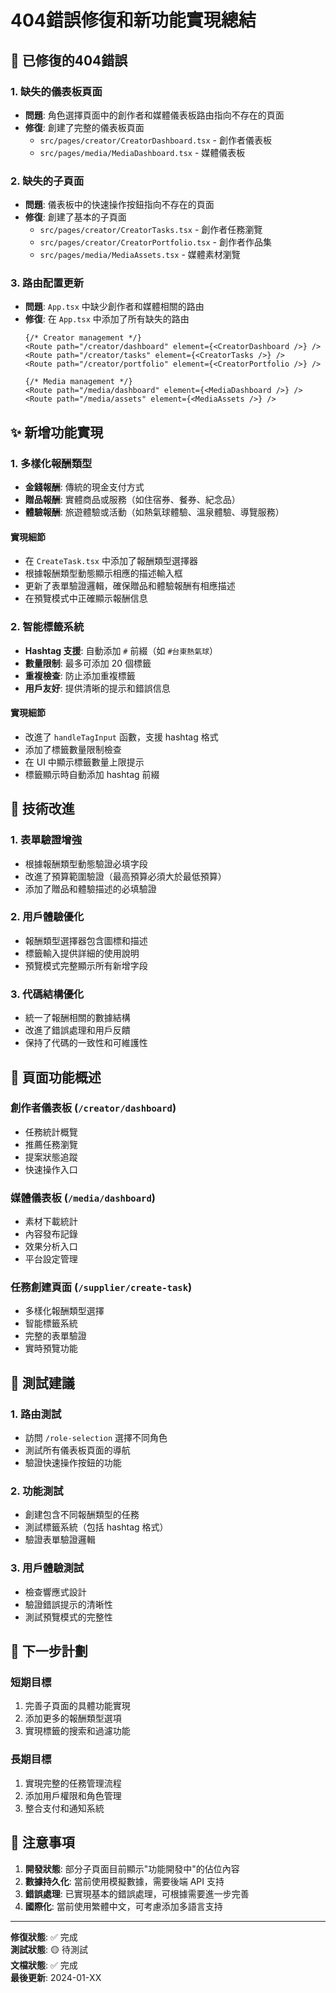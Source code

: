 # 404錯誤修復和新功能實現總結

## 🚨 已修復的404錯誤

### 1. 缺失的儀表板頁面
- **問題**: 角色選擇頁面中的創作者和媒體儀表板路由指向不存在的頁面
- **修復**: 創建了完整的儀表板頁面
  - `src/pages/creator/CreatorDashboard.tsx` - 創作者儀表板
  - `src/pages/media/MediaDashboard.tsx` - 媒體儀表板

### 2. 缺失的子頁面
- **問題**: 儀表板中的快速操作按鈕指向不存在的頁面
- **修復**: 創建了基本的子頁面
  - `src/pages/creator/CreatorTasks.tsx` - 創作者任務瀏覽
  - `src/pages/creator/CreatorPortfolio.tsx` - 創作者作品集
  - `src/pages/media/MediaAssets.tsx` - 媒體素材瀏覽

### 3. 路由配置更新
- **問題**: `App.tsx` 中缺少創作者和媒體相關的路由
- **修復**: 在 `App.tsx` 中添加了所有缺失的路由
  ```tsx
  {/* Creator management */}
  <Route path="/creator/dashboard" element={<CreatorDashboard />} />
  <Route path="/creator/tasks" element={<CreatorTasks />} />
  <Route path="/creator/portfolio" element={<CreatorPortfolio />} />

  {/* Media management */}
  <Route path="/media/dashboard" element={<MediaDashboard />} />
  <Route path="/media/assets" element={<MediaAssets />} />
  ```

## ✨ 新增功能實現

### 1. 多樣化報酬類型
- **金錢報酬**: 傳統的現金支付方式
- **贈品報酬**: 實體商品或服務（如住宿券、餐券、紀念品）
- **體驗報酬**: 旅遊體驗或活動（如熱氣球體驗、溫泉體驗、導覽服務）

#### 實現細節
- 在 `CreateTask.tsx` 中添加了報酬類型選擇器
- 根據報酬類型動態顯示相應的描述輸入框
- 更新了表單驗證邏輯，確保贈品和體驗報酬有相應描述
- 在預覽模式中正確顯示報酬信息

### 2. 智能標籤系統
- **Hashtag 支援**: 自動添加 `#` 前綴（如 `#台東熱氣球`）
- **數量限制**: 最多可添加 20 個標籤
- **重複檢查**: 防止添加重複標籤
- **用戶友好**: 提供清晰的提示和錯誤信息

#### 實現細節
- 改進了 `handleTagInput` 函數，支援 hashtag 格式
- 添加了標籤數量限制檢查
- 在 UI 中顯示標籤數量上限提示
- 標籤顯示時自動添加 hashtag 前綴

## 🔧 技術改進

### 1. 表單驗證增強
- 根據報酬類型動態驗證必填字段
- 改進了預算範圍驗證（最高預算必須大於最低預算）
- 添加了贈品和體驗描述的必填驗證

### 2. 用戶體驗優化
- 報酬類型選擇器包含圖標和描述
- 標籤輸入提供詳細的使用說明
- 預覽模式完整顯示所有新增字段

### 3. 代碼結構優化
- 統一了報酬相關的數據結構
- 改進了錯誤處理和用戶反饋
- 保持了代碼的一致性和可維護性

## 📱 頁面功能概述

### 創作者儀表板 (`/creator/dashboard`)
- 任務統計概覽
- 推薦任務瀏覽
- 提案狀態追蹤
- 快速操作入口

### 媒體儀表板 (`/media/dashboard`)
- 素材下載統計
- 內容發布記錄
- 效果分析入口
- 平台設定管理

### 任務創建頁面 (`/supplier/create-task`)
- 多樣化報酬類型選擇
- 智能標籤系統
- 完整的表單驗證
- 實時預覽功能

## 🧪 測試建議

### 1. 路由測試
- 訪問 `/role-selection` 選擇不同角色
- 測試所有儀表板頁面的導航
- 驗證快速操作按鈕的功能

### 2. 功能測試
- 創建包含不同報酬類型的任務
- 測試標籤系統（包括 hashtag 格式）
- 驗證表單驗證邏輯

### 3. 用戶體驗測試
- 檢查響應式設計
- 驗證錯誤提示的清晰性
- 測試預覽模式的完整性

## 🚀 下一步計劃

### 短期目標
1. 完善子頁面的具體功能實現
2. 添加更多的報酬類型選項
3. 實現標籤的搜索和過濾功能

### 長期目標
1. 實現完整的任務管理流程
2. 添加用戶權限和角色管理
3. 整合支付和通知系統

## 📝 注意事項

1. **開發狀態**: 部分子頁面目前顯示"功能開發中"的佔位內容
2. **數據持久化**: 當前使用模擬數據，需要後端 API 支持
3. **錯誤處理**: 已實現基本的錯誤處理，可根據需要進一步完善
4. **國際化**: 當前使用繁體中文，可考慮添加多語言支持

---

**修復狀態**: ✅ 完成  
**測試狀態**: 🟡 待測試  
**文檔狀態**: ✅ 完成  
**最後更新**: 2024-01-XX
